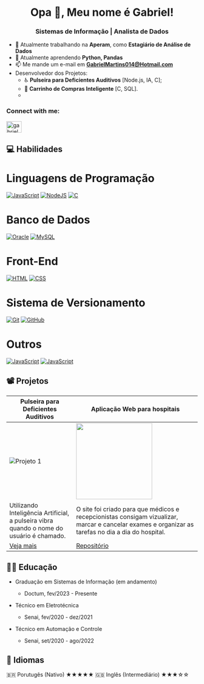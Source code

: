 <h1 align="center">Opa 👋, Meu nome é Gabriel!</h1>
<h3 align="center">Sistemas de Informação | Analista de Dados</h3>

- 🔭 Atualmente trabalhando na **Aperam**, como **Estagiário de Análise de Dados**
- 🌱 Atualmente aprendendo **Python, Pandas**
- 📫 Me mande um e-mail em **GabrielMartins014@Hotmail.com**
- Desenvolvedor dos Projetos:
    - ♿ **Pulseira para Deficientes Auditivos** [Node.js, IA, C];
    - 🛒 **Carrinho de Compras Inteligente** [C, SQL].
    - 

<h3 align="left">Connect with me:</h3>
<p align="left">
<a href="https://linkedin.com/in/gabrielgcmartins" target="blank"><img align="center" src="https://raw.githubusercontent.com/rahuldkjain/github-profile-readme-generator/master/src/images/icons/Social/linked-in-alt.svg" alt="gabrielgcmartins" height="30" width="40" /></a>
</p>

## 💻 Habilidades
# Linguagens de Programação 
[![JavaScript](https://img.shields.io/badge/JavaScript-black?logo=javascript)](#)
[![NodeJS](https://img.shields.io/badge/Node.JS-black?logo=node.js)](#)
[![C](https://img.shields.io/badge/C-black?logo=C)](#)
# Banco de Dados
[![Oracle](https://img.shields.io/badge/Oracle-black?logo=oracle)](#)
[![MySQL](https://img.shields.io/badge/MySQL-black?logo=mysql)](#)
# Front-End
[![HTML](https://img.shields.io/badge/HTML-black?logo=html5)](#)
[![CSS](https://img.shields.io/badge/CSS-black?logo=css3)](#)
# Sistema de Versionamento
[![Git](https://img.shields.io/badge/Git-black?logo=git)](#)
[![GitHub](https://img.shields.io/badge/GitHub-black?logo=github)](#)
# Outros
[![JavaScript](https://img.shields.io/badge/texto-cor?logo=logo)](#)
[![JavaScript](https://img.shields.io/badge/texto-cor?logo=logo)](#)

## 📽️ Projetos


<div align="center">
  
| Pulseira para Deficientes Auditivos | Aplicação Web para hospitais |
|---|---|
| ![Projeto 1](https://gabsmart.github.io/Meu-Portfolio/img/pulseira-3g2a.jpg) | <img src="https://placeholder.com/200x200" width="200"> |
| Utilizando Inteligência Artificial, a pulseira vibra quando o nome do usuário é chamado. | O site foi criado para que médicos e recepcionistas consigam vizualizar, marcar e cancelar exames e organizar as tarefas no dia a dia do hospital. |
| [Veja mais](https://youtu.be/VEpF0n9gDc4) | [Repositório](https://github.com/) |

</div>

## 👨‍🎓 Educação
- Graduação em Sistemas de Informação (em andamento)
  - Doctum, fev/2023 - Presente

- Técnico em Eletrotécnica
  - Senai, fev/2020 - dez/2021 

- Técnico em Automação e Controle
  - Senai, set/2020 - ago/2022

## 🎌 Idiomas

🇧🇷 Porutugês (Nativo) ★★★★★
🇬🇧 Inglês (Intermediário) ★★★☆☆
